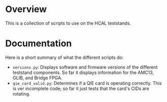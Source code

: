 # Overview
This is a collection of scripts to use on the HCAL teststands.

# Documentation
Here is a short summary of what the different scripts do:

* `versions.py`: Displays software and firmware versions of the different teststand components. So far it displays information for the AMC13, GLIB, and Bridge FPGA.
* `qie_card_valid.py`: Determines if a QIE card is operating correctly. This is ver incomplete code; so far it just tests that the card's CIDs are rotating. 
